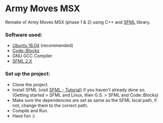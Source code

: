 # Army Moves MSX

Remake of Army Moves MSX (phase 1 & 2) using C++ and [SFML](https://www.sfml-dev.org/) library.

### Software used:

* [Ubuntu 16.04](https://www.ubuntu.com/) (recommended)
* [Code::Blocks](http://www.codeblocks.org/)
* GNU GCC Compiler
* [SFML 2.X](https://www.sfml-dev.org/)

### Set up the project:

* Clone the project.
* Install SFML (visit [SFML - Tutorial](https://www.sfml-dev.org/tutorials)) if you haven't already done so. (Getting started > SFML and Linux, then G.S. > SFML and Code::Blocks)
* Make sure the dependencies are set as same as the SFML local path, if not, change them to the correct path.
* Compile and Run.
* Have fun :)
